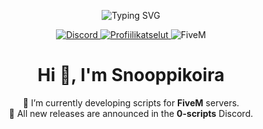 <!-- Profile Header -->
<p align="center">
  <img src="https://readme-typing-svg.demolab.com?font=Inter&weight=600&size=28&duration=3000&pause=800&center=true&vCenter=true&width=700&lines=Hi+%F0%9F%91%8B+I'm+Snooppikoira;FiveM+dev+%7C+Lua+%26+JS+enthusiast" alt="Typing SVG" />
</p>

<p align="center">
  <a href="https://discord.com/users/1217384417715028032">
    <img alt="Discord" src="https://img.shields.io/badge/Discord-Snooppikoira-5865F2?logo=discord&logoColor=white&style=for-the-badge">
  </a>
  <a href="https://komarev.com/ghpvc/?username=snooppikoira">
    <img alt="Profiilikatselut" src="https://komarev.com/ghpvc/?username=snooppikoira&color=0b84fe&style=for-the-badge">
  </a>
  <img alt="FiveM" src="https://img.shields.io/badge/Developing-FiveM-fbbf24?style=for-the-badge&logo=rockstar%20games&logoColor=black">
</p>

<h1 align="center">Hi 👋, I'm Snooppikoira</h1>

<p align="center">
  🔭 I’m currently developing scripts for <b>FiveM</b> servers. <br/>
  💬 All new releases are announced in the <b>0-scripts</b> Discord.
</p>


